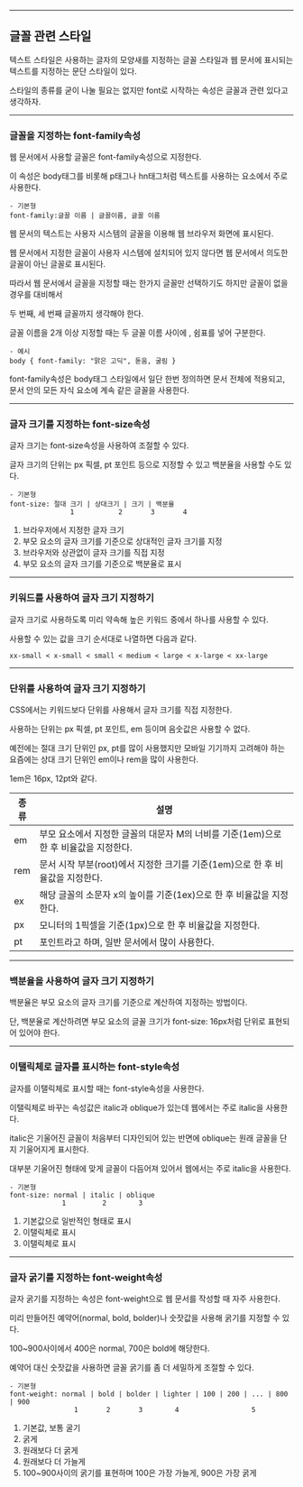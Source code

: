***
## 글꼴 관련 스타일

텍스트 스타일은 사용하는 글자의 모양새를 지정하는 글꼴 스타일과 웹 문서에 표시되는  텍스트를 지정하는 문단 스타일이 있다.

스타일의 종류를 굳이 나눌 필요는 없지만 font로 시작하는 속성은 글꼴과 관련 있다고 생각하자.
***

### 글꼴을 지정하는 font-family속성

웹 문서에서 사용할 글꼴은 font-family속성으로 지정한다.

이 속성은 body태그를 비롯해 p태그나 hn태그처럼 텍스트를 사용하는 요소에서 주로 사용한다.

    - 기본형
    font-family:글꼴 이름 | 글꼴이름, 글꼴 이름

웹 문서의 텍스트는 사용자 시스템의 글꼴을 이용해 웹 브라우저 화면에 표시된다.

웹 문서에서 지정한 글꼴이 사용자 시스템에 설치되어 있지 않다면 웹 문서에서 의도한 글꼴이 아닌 글꼴로 표시된다.

따라서 웹 문서에서 글꼴을 지정할 때는 한가지 글꼴만 선택하기도 하지만 글꼴이 없을 경우를 대비해서 

두 번째, 세 번째 글꼴까지 생각해야 한다.

글꼴 이름을 2개 이상 지정할 때는 두 글꼴 이름 사이에 , 쉼표를 넣어 구분한다.

    - 예시
    body { font-family: "맑은 고딕", 돋움, 굴림 }

font-family속성은 body태그 스타일에서 일단 한번 정의하면 문서 전체에 적용되고, 문서 안의 모든 자식 요소에 계속 같은 글꼴을 사용한다.

***

### 글자 크기를 지정하는 font-size속성 

글자 크기는 font-size속성을 사용하여 조절할 수 있다.

글자 크기의 단위는 px 픽셀, pt 포인트 등으로 지정할 수 있고 백분율을 사용할 수도 있다.

    - 기본형
    font-size: 절대 크기 | 상대크기 | 크기 | 백분율
                   1           2       3       4

1. 브라우저에서 지정한 글자 크기
2. 부모 요소의 글자 크기를 기준으로 상대적인 글자 크기를 지정
3. 브라우저와 상관없이 글자 크기를 직접 지정
4. 부모 요소의 글자 크기를 기준으로 백분율로 표시
***
### 키워드를 사용하여 글자 크기 지정하기

글자 크기로 사용하도록 미리 약속해 높은 키워드 중에서 하나를 사용할 수 있다.

사용할 수 있는 값을 크기 순서대로 나열하면 다음과 같다.

    xx-small < x-small < small < medium < large < x-large < xx-large
***
### 단위를 사용하여 글자 크기 지정하기

CSS에서는 키워드보다 단위를 사용해서 글자 크기를 직접 지정한다.

사용하는 단위는 px 픽셀, pt 포인트, em 등이며 음숫값은 사용할 수 없다.

예전에는 절대 크기 단위인 px, pt를 많이 사용했지만 모바일 기기까지 고려해야 하는 요즘에는 상대 크기 단위인 em이나 rem을 많이 사용한다.

1em은 16px, 12pt와 같다.

|종류|설명|
|----|----|
|em|부모 요소에서 지정한 글꼴의 대문자 M의 너비를 기준(1em)으로 한 후 비율값을 지정한다.|
|rem|문서 시작 부분(root)에서 지정한 크기를 기준(1em)으로 한 후 비율값을 지정한다.|
|ex|해당 글꼴의 소문자 x의 높이를 기준(1ex)으로 한 후 비율값을 지정한다.|
|px|모니터의 1픽셀을 기준(1px)으로 한 후 비율값을 지정한다.|
|pt|포인트라고 하며, 일반 문서에서 많이 사용한다.|
***

### 백분율을 사용하여 글자 크기 지정하기

백분율은 부모 요소의 글자 크기를 기준으로 계산하여 지정하는 방법이다.

단, 백분율로 계산하려면 부모 요소의 글꼴 크기가 font-size: 16px처럼 단위로 표현되어 있어야 한다.
***

### 이탤릭체로 글자를 표시하는 font-style속성

글자를 이탤릭체로 표시할 때는 font-style속성을 사용한다.

이탤릭체로 바꾸는 속성값은 italic과 oblique가 있는데 웹에서는 주로 italic을 사용한다.

italic은 기울어진 글꼴이 처음부터 디자인되어 있는 반면에 oblique는 원래 글꼴을 단지 기울어지게 표시한다.

대부분 기울어진 형태에 맞게 글꼴이 다듬어져 있어서 웹에서는 주로 italic을 사용한다.

    - 기본형
    font-size: normal | italic | oblique
                 1         2        3

1) 기본값으로 일반적인 형태로 표시
2) 이탤릭체로 표시
3) 이탤릭체로 표시

***

### 글자 굵기를 지정하는 font-weight속성

글자 굵기를 지정하는 속성은 font-weight으로 웹 문서를 작성할 때 자주 사용한다.

미리 만들어진 예약어(normal, bold, bolder)나 숫잣값을 사용해 굵기를 지정할 수 있다.

100~900사이에서 400은 normal, 700은 bold에 해당한다.

예약어 대신 숫잣값을 사용하면 글꼴 굵기를 좀 더 세밀하게 조절할 수 있다.

    - 기본형
    font-weight: normal | bold | bolder | lighter | 100 | 200 | ... | 800 | 900
                    1       2       3        4                  5
1) 기본값, 보통 굴기
2) 굵게
3) 원래보다 더 굵게
4) 원래보다 더 가늘게
5) 100~900사이의 굵기를 표현하며 100은 가장 가늘게, 900은 가장 굵게

